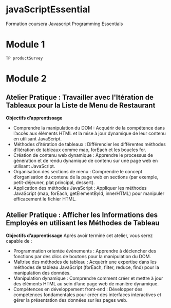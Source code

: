 # javaScriptEssential
Formation coursera Javascript Programming Essentials
# Module 1
    TP productSurvey
# Module 2
## Atelier Pratique : Travailler avec l'Itération de Tableaux pour la Liste de Menu de Restaurant
**Objectifs d’apprentissage**
- Comprendre la manipulation du DOM : Acquérir de la compétence dans l’accès aux éléments HTML et la mise à jour dynamique de leur contenu en utilisant JavaScript.
- Méthodes d’itération de tableaux : Différencier les différentes méthodes d’itération de tableaux comme map, forEach et les boucles for.
- Création de contenu web dynamique : Apprendre le processus de génération et de rendu dynamique de contenu sur une page web en utilisant JavaScript.
- Organisation des sections de menu : Comprendre le concept d’organisation du contenu de la page web en sections (par exemple, petit-déjeuner, plat principal, dessert).
- Application des méthodes JavaScript : Appliquer les méthodes JavaScript (map, forEach, getElementById, innerHTML) pour manipuler efficacement le fichier HTML.
  
## Atelier Pratique : Afficher les Informations des Employés en utilisant les Méthodes de Tableau

**Objectifs d’apprentissage**
Après avoir terminé cet atelier, vous serez capable de :
- Programmation orientée événements : Apprendre à déclencher des fonctions par des clics de boutons pour la manipulation du DOM.
- Maîtrise des méthodes de tableau : Acquérir une expertise dans les méthodes de tableau JavaScript (forEach, filter, reduce, find) pour la manipulation des données.
- Manipulation dynamique : Comprendre comment créer et mettre à jour des éléments HTML au sein d’une page web de manière dynamique.
- Compétences en développement front-end : Développer des compétences fondamentales pour créer des interfaces interactives et gérer la présentation des données sur les pages web.


